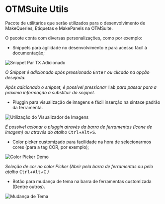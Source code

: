 # OTMSuite Utils

Pacote de utilitários que serão utilizados para o desenvolvimento de MakeQueries, Etiquetas e MakePanels na OTMSuite.

O pacote conta com diversas personalizações, como por exemplo:

- Snippets para agilidade no desenvolvimento e para acesso fácil à documentação;

![Snippet Par TX Adicionado](https://i.imgur.com/iCR4mqU.gif)

*O Snippet é adicionado após pressionado* <kbd>Enter</kbd> *ou clicado na opção desejada.*

*Após adicionado o snippet, é possível pressionar* <kbd>Tab</kbd> *para passar para a próxima informação a substituir do snippet.*

- Pluggin para visualização de imagens e fácil inserção na sintaxe padrão da ferramenta.

![Utilização do Visualizador de Imagens](https://i.imgur.com/oJ5j11P.gif)

*É possível acionar o pluggin através da barra de ferramentas (ícone de imagem) ou através do atalho* <kbd>Ctrl</kbd>*+*<kbd>Alt</kbd>*+*<kbd>S</kbd>*.*

- Color picker customizado para facilidade na hora de selecionarmos cores (para a tag COR, por exemplo);

![Color Picker Demo](https://i.imgur.com/TdAQDB1.gif)

*Seleção de cor no color Picker (Abrir pela barra de ferramentas ou pelo atalho* <kbd>Ctrl</kbd>*+*<kbd>Alt</kbd>*+*<kbd>C</kbd> *)*

- Botão para mudança de tema na barra de ferramentas customizada (Dentre outros).

![Mudança de Tema](https://i.imgur.com/ApsPmmW.gif)
